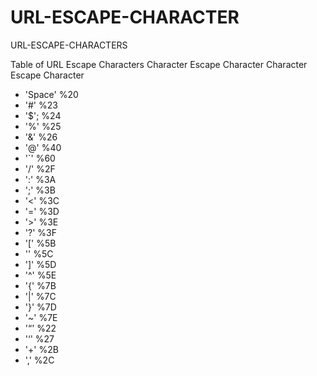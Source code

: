 # URL-ESCAPE-CHARACTER
URL-ESCAPE-CHARACTERS

 Table of URL Escape Characters
 Character	Escape Character	Character	Escape Character

- 'Space' 	%20
- '#'	 %23
- '$'; 	%24	
- '%'	 %25
- '&'  %26	
- '@'  %40
- '`' 	%60	
- '/'	 %2F
- ':'	 %3A	
- ';'	 %3B
- '<'	 %3C	
- '='	 %3D
- '>'	 %3E	
- '?'	 %3F
- '['	 %5B	
- '\'	 %5C
- ']'	 %5D	
- '^'	 %5E
- '{'	 %7B	
- '|'	 %7C
- '}'	 %7D	
- '~'	 %7E
- '“'	 %22	
- '‘'	 %27
- '+'	 %2B	
- ','	 %2C
